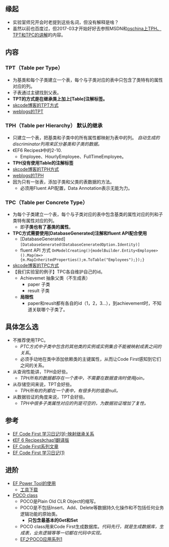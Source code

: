 ##  缘起
+ 实验室师兄开会时老提到这些名词，但没有解释是啥？
+ 虽然以前也百度过，但2017-03才开始好好去参照MSDN和[oschina上TPH、TPT和TPC的讲解](https://my.oschina.net/wzzz/blog/494740)的内容。

##  内容
###  TPT（Table per Type）
+ 为基类和每个子类建立一个表，每个与子类对应的表中只包含了类特有的属性对应的列。
+ 子表通过主键找到父表。
+ **TPT的方式是在继承类上加上[Table]注解标签。**
+ [skcode博客的TPT方式](http://www.skcode.cn/archives/317) 
+ [weblogs的TPT](https://weblogs.asp.net/manavi/inheritance-mapping-strategies-with-entity-framework-code-first-ctp5-part-2-table-per-type-tpt)

###  TPH（Table per Hierarchy） **默认的继承**
+ 只建立一个表，把基类和子类中的所有属性都映射为表中的列。 *自动生成的discriminator列用来区分基类和子类的数据。*
+ 《EF6 Recipes》中的2-10.
	+ Employee、HourlyEmployee、FullTimeEmployee。
+ **TPH没有使用Table的注解标签** 
+ [skcode博客的TPH方式](http://www.skcode.cn/archives/322)
+ [weblogs的TPH](https://weblogs.asp.net/manavi/inheritance-mapping-strategies-with-entity-framework-code-first-ctp5-part-1-table-per-hierarchy-tph)
+ 因为只有一张表，添加子类和父类的表数据的方法。
	+ 必须用Fluent API配置，Data Annotation表示无能为力。

###  TPC（Table per Concrete Type）
+ 为每个子类建立一个表，每个与子类对应的表中包含基类的属性对应的列和子类特有属性对应的列。
	+ 即**子类也有了基类的属性**。 
+ **TPC方式需要使用[DatabaseGenerated]注解和fluent API配合使用**
	+ [DatabaseGenerated]`[DatabaseGenerated(DatabaseCeneratedOption.Identity)]`
	+ fluent API 方式 `OnModelCreating(){modelBuilder.Entity<Employee>().Map(m=>{m.MapInheritedProperties();m.ToTable("Employees");});}`
+ [skcode博客的TPC方式](https://weblogs.asp.net/manavi/inheritance-mapping-strategies-with-entity-framework-code-first-ctp5-part-3-table-per-concrete-type-tpc-and-choosing-strategy-guidelines)
+ 【我们实验室的例子】TPC各自维护自己的id。
	+ Achievemet 抽象父类（不生成表）
		+ paper  子类
		+ result  子类
	+ **局限性**
		+ paper和reuslt都有各自的id（1，2，3...），到achievement时，不知道关联哪个子类了。

##  具体怎么选
+ 不推荐使用TPC。
	+ *PTC方式中子类中包含的其他类的实例或实例集合不能被映射成表之间的关系*。
	+ 必须手动地在类中添加依赖类的主键属性，从而让Code First感知到它们之间的关系。
+ 从查询性能讲，TPH会好些。
	+ *TPH所有的数据都存在一个表中，不需要在数据查询时使用join。*
+ 从存储空间来说，TPT会好些。
	+ *TPH所有的列都在一个表中，有很多列的值是null。*
+ 从数据验证的角度来说，TPT会好些。
	+ *TPH中很多子类属性对应的列是可空的，为数据验证增加了复性。*

##  参考
+ [EF Code First 学习日记(9)-映射继承关系](http://www.cnblogs.com/lk8167/archive/2013/01/23/2873185.html)
+ [《EF 6 Recipes》chap1翻译版](http://www.cnblogs.com/yunxiaguo/p/5819518.html)
+ [EF Code First系列文章](http://www.cnblogs.com/oppoic/p/welcome_to_ef_code_first.html) 
+ [EF Code First 学习日记(1)](http://www.cnblogs.com/lk8167/archive/2013/01/07/2849443.html)

##  进阶
+ [EF Power Tool的使用](http://www.cnblogs.com/LingzhiSun/archive/2011/05/24/EFPowerTool_1.html)
	+ [工具下载](https://marketplace.visualstudio.com/items?itemName=EntityFrameworkTeam.EntityFrameworkPowerToolsBeta4)
+ [POCO class](http://fhuan123.iteye.com/blog/1110428)
	+ POCO是Plain Old CLR Object的缩写。
	+ POCO是不包括Insert、Add、Delete等数据持久化操作和不包括任何业务逻辑功能的原始类。
		+ **只包含最基本的Get和Set**
	+ POCO class用来Code First生成数据库。*代码先行，就是生成数据库，生成表，业务逻辑等等一切都在代码中实现。*
	+ [EF之POCO应用系列1](http://www.cnblogs.com/sunrfun/archive/2011/05/11/2042796.html)
